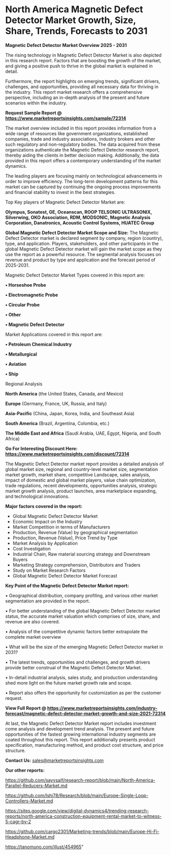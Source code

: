 # North America Magnetic Defect Detector Market Growth, Size, Share, Trends, Forecasts to 2031

<Strong> Magnetic Defect Detector Market Overview 2025 - 2031</strong>

The rising technology in Magnetic Defect Detector Market is also depicted in this research report. Factors that are boosting the growth of the market, and giving a positive push to thrive in the global market is explained in detail.

Furthermore, the report highlights on emerging trends, significant drivers, challenges, and opportunities, providing all necessary data for thriving in the industry. This report market research offers a comprehensive perspective, including an in-depth analysis of the present and future scenarios within the industry.

<strong>Request Sample Report @ <a href=https://www.marketreportsinsights.com/sample/72314>https://www.marketreportsinsights.com/sample/72314</a></strong>

The market overview included in this report provides information from a wide range of resources like government organizations, established companies, trade and industry associations, industry brokers and other such regulatory and non-regulatory bodies. The data acquired from these organizations authenticate the Magnetic Defect Detector research report, thereby aiding the clients in better decision making. Additionally, the data provided in this report offers a contemporary understanding of the market dynamics.

The leading players are focusing mainly on technological advancements in order to improve efficiency. The long-term development patterns for this market can be captured by continuing the ongoing process improvements and financial stability to invest in the best strategies.

Top Key players of Magnetic Defect Detector Market are:

<strong>Olympus, Sonatest, GE, Oceanscan, ROOP TELSONIC ULTRASONIX, Silverwing, OKO Association, RDM, MODSONIC, Magnetic Analysis Corporation, Danatronics, Acoustic Control Systems, HUATEC Group</strong>

<strong><b>Global Magnetic Defect Detector Market Scope and Size:</b></strong>
The Magnetic Defect Detector market is declared segment by company, region (country), type, and application. Players, stakeholders, and other participants in the global Magnetic Defect Detector market will gain the market scope as they use the report as a powerful resource. The segmental analysis focuses on revenue and product by type and application and the forecast period of 2025-2031.

Magnetic Defect Detector Market Types covered in this report are:

<strong>• Horseshoe Probe

• Electromagnetic Probe

• Circular Probe

• Other

• Magnetic Defect Detector</strong>

Market Applications covered in this report are:

<strong>• Petroleum Chemical Industry

• Metallurgical

• Aviation

• Ship</strong> 

Regional Analysis

<strong>North America</strong> (the United States, Canada, and Mexico)

<strong>Europe</strong> (Germany, France, UK, Russia, and Italy)

<strong>Asia-Pacific</strong> (China, Japan, Korea, India, and Southeast Asia)

<strong>South America</strong> (Brazil, Argentina, Colombia, etc.)

<strong>The Middle East and Africa</strong> (Saudi Arabia, UAE, Egypt, Nigeria, and South Africa)

<strong>Go For Interesting Discount Here: <a href=https://www.marketreportsinsights.com/discount/72314>https://www.marketreportsinsights.com/discount/72314</a></strong>

The Magnetic Defect Detector market report provides a detailed analysis of global market size, regional and country-level market size, segmentation market growth, market share, competitive Landscape, sales analysis, impact of domestic and global market players, value chain optimization, trade regulations, recent developments, opportunities analysis, strategic market growth analysis, product launches, area marketplace expanding, and technological innovations.

<strong><b>Major factors covered in the report:</b></strong>
<ul>
  <li>Global Magnetic Defect Detector Market </li>
  <li>Economic Impact on the Industry</li>
  <li>Market Competition in terms of Manufacturers</li>
  <li>Production, Revenue (Value) by geographical segmentation</li>
  <li>Production, Revenue (Value), Price Trend by Type</li>
  <li>Market Analysis by Application</li>
  <li>Cost Investigation</li>
  <li>Industrial Chain, Raw material sourcing strategy and Downstream Buyers</li>
  <li>Marketing Strategy comprehension, Distributors and Traders</li>
  <li>Study on Market Research Factors</li>
  <li>Global Magnetic Defect Detector Market Forecast</li>
</ul>

<strong><b>Key Point of the Magnetic Defect Detector Market report:</b></strong>

• Geographical distribution, company profiling, and various other market segmentation are provided in the report.

• For better understanding of the global Magnetic Defect Detector market status, the accurate market valuation which comprises of size, share, and revenue are also covered.

• Analysis of the competitive dynamic factors better extrapolate the complete market overview

• What will be the size of the emerging Magnetic Defect Detector market in 2031?

• The latest trends, opportunities and challenges, and growth drivers provide better construal of the Magnetic Defect Detector Market.

• In-detail industrial analysis, sales study, and production understanding shed more light on the future market growth rate and scope.

• Report also offers the opportunity for customization as per the customer request.

<strong><b>View Full Report @ <a href=https://www.marketreportsinsights.com/industry-forecast/magnetic-defect-detector-market-growth-and-size-2021-72314>https://www.marketreportsinsights.com/industry-forecast/magnetic-defect-detector-market-growth-and-size-2021-72314</a></b></strong>


At last, the Magnetic Defect Detector Market report includes investment come analysis and development trend analysis. The present and future opportunities of the fastest growing international industry segments are coated throughout this report. This report additionally presents product specification, manufacturing method, and product cost structure, and price structure.

<strong>Contact Us:</strong>
sales@marketreportsinsights.com

<strong>Our other reports:</strong>

<a href=https://github.com/sayysaif/research-report/blob/main/North-America-Parallel-Reducers-Market.md>https://github.com/sayysaif/research-report/blob/main/North-America-Parallel-Reducers-Market.md</a>

<a href=https://github.com/Ishi78/Research/blob/main/Europe-Single-Loop-Controllers-Market.md>https://github.com/Ishi78/Research/blob/main/Europe-Single-Loop-Controllers-Market.md</a>

<a href=https://sites.google.com/view/digital-dynamics4/trending-research-reports/north-america-construction-equipment-rental-market-to-witness-5-cagr-by-2>https://sites.google.com/view/digital-dynamics4/trending-research-reports/north-america-construction-equipment-rental-market-to-witness-5-cagr-by-2</a>

<a href=https://github.com/cargo2301/Marketing-trends/blob/main/Europe-Hi-Fi-Headphone-Market.md>https://github.com/cargo2301/Marketing-trends/blob/main/Europe-Hi-Fi-Headphone-Market.md</a>

<a href=https://tanomuno.com/illust/454965>https://tanomuno.com/illust/454965</a>"
